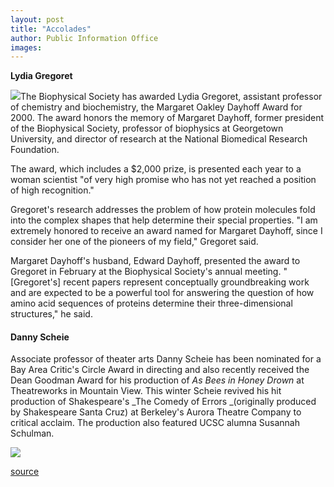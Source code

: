 ```yaml
---
layout: post
title: "Accolades"
author: Public Information Office
images:
---
```


**Lydia Gregoret**

![][1]The Biophysical Society has awarded Lydia Gregoret, assistant professor of chemistry and biochemistry, the Margaret Oakley Dayhoff Award for 2000. The award honors the memory of Margaret Dayhoff, former president of the Biophysical Society, professor of biophysics at Georgetown University, and director of research at the National Biomedical Research Foundation.   
  
The award, which includes a $2,000 prize, is presented each year to a woman scientist "of very high promise who has not yet reached a position of high recognition."   
  
Gregoret's research addresses the problem of how protein molecules fold into the complex shapes that help determine their special properties. "I am extremely honored to receive an award named for Margaret Dayhoff, since I consider her one of the pioneers of my field," Gregoret said.  
  
Margaret Dayhoff's husband, Edward Dayhoff, presented the award to Gregoret in February at the Biophysical Society's annual meeting. "[Gregoret's] recent papers represent conceptually groundbreaking work and are expected to be a powerful tool for answering the question of how amino acid sequences of proteins determine their three-dimensional structures," he said.

#### **Danny Scheie**

Associate professor of theater arts Danny Scheie has been nominated for a Bay Area Critic's Circle Award in directing and also recently received the Dean Goodman Award for his production of _As Bees in Honey Drown_ at Theatreworks in Mountain View. This winter Scheie revived his hit production of Shakespeare's _The Comedy of Errors _(originally produced by Shakespeare Santa Cruz) at Berkeley's Aurora Theatre Company to critical acclaim. The production also featured UCSC alumna Susannah Schulman.

  
  
![ ][2]

[1]: ../art/gregoret.125.jpg
[2]: ../../images/trans.gif

[source](http://www1.ucsc.edu/currents/99-00/03-20/accolades.html "Permalink to accolades")
